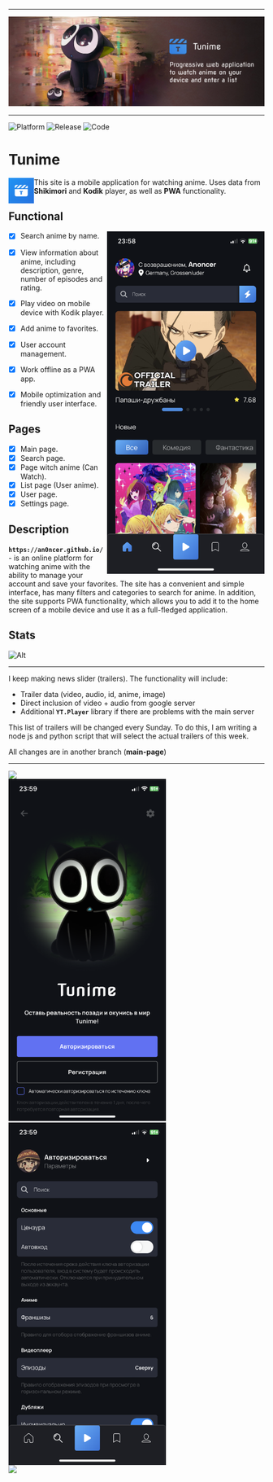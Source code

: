 ______

<img src="https://github.com/AN0NCER/resources/raw/main/GithubPreview(1).png">

___


![Platform](https://img.shields.io/badge/platform-ios%20%7C%20android-brightgreen)
![Release](https://img.shields.io/github/v/release/AN0NCER/an0ncer.github.io)
![Code](https://img.shields.io/github/languages/top/AN0NCER/an0ncer.github.io)

# Tunime

<img src="icon-512x512.png" align="left" width="50" />

This site is a mobile application for watching anime. Uses data from **Shikimori** and **Kodik** player, as well as **PWA** functionality.

## Functional

<img src="https://raw.githubusercontent.com/AN0NCER/resources/main/screenshot_1.PNG" align="right" width="310">

- [X] Search anime by name.
- [X] View information about anime, including description, genre, number of episodes and rating.
- [X] Play video on mobile device with Kodik player.
- [X] Add anime to favorites.
- [X] User account management.
- [X] Work offline as a PWA app.
- [X] Mobile optimization and friendly user interface.


## Pages

- [X] Main page.
- [X] Search page.
- [X] Page witch anime (Can Watch).
- [X] List page (User anime).
- [X] User page.
- [X] Settings page.

## Description

**`https://an0ncer.github.io/`** - is an online platform for watching anime with the ability to manage your account and save your favorites. The site has a convenient and simple interface, has many filters and categories to search for anime. In addition, the site supports PWA functionality, which allows you to add it to the home screen of a mobile device and use it as a full-fledged application.

## Stats

![Alt](https://repobeats.axiom.co/api/embed/ade0779625b8da67b375884494164252f8348c2d.svg "Repobeats analytics image")

---

I keep making news slider (trailers). The functionality will include:

- Trailer data (video, audio, id, anime, image)
- Direct inclusion of video + audio from google server
- Additional **`YT.Player`** library if there are problems with the main server

This list of trailers will be changed every Sunday. To do this, I am writing a node js and python script that will select the actual trailers of this week.

All changes are in another branch (**main-page**)
___

<img src="https://raw.githubusercontent.com/AN0NCER/resources/main/screenshot_2.PNG" align="left" width="310">
<img src="https://raw.githubusercontent.com/AN0NCER/resources/main/screenshot_3.PNG" align="lefy" width="310">
<img src="https://raw.githubusercontent.com/AN0NCER/resources/main/screenshot_4.PNG" align="left" width="310">
<img src="https://raw.githubusercontent.com/AN0NCER/resources/main/screenshot_5.PNG" align="left" width="310">
